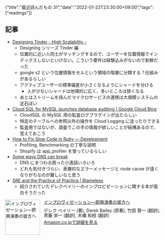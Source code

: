 {"title":"最近読んだもの 31","date":"2022-01-23T23:30:00+09:00","tags":["readings"]}

## 記事

- [Designing Tinder \- High Scalability \-](http://highscalability.com/blog/2022/1/17/designing-tinder.html)
	- Designing シリーズ Tinder 編
	- 位置的に近い人同士がマッチングするので、ユーザーを位置情報でインデックスしないといけない。こういう要件は経験込みがないので新鮮だった
	- google s2 という位置情報をセルという領域の階層に分類する？仕組みがあるらしい
	- アクティブユーザーの標準偏差が小さくなるようにシャードを分ける
		- 人が少ないシャードは地理的に広く、多いところは狭くなる
	- あとはストリームを挟んだマイクロサービスの連携は大規模システムの定石ぽい
- [Cloud SQL for MySQL launches database auditing \| Google Cloud Blog](https://cloud.google.com/blog/products/databases/cloud-sql-for-mysql-launches-database-auditing)
	- CloudSQL の MySQL 用の監査ログプラグインが出たらしい
	- 特定のテーブルへの参照以外の操作を Cloud Logging に送ったりできる
	- 監査用ではないが、調査でこの手の情報が欲しいことが結構あるので、覚えておこう
- [How to Fix Slow Code in Ruby — Development](https://shopify.engineering/how-fix-slow-code-ruby)
	- Profiling, Benchmarking の丁寧な説明
	- Shopify は app_profiler を使っているらしい
- [Some ways DNS can break](https://jvns.ca/blog/2022/01/15/some-ways-dns-can-break/)
	- DNS にまつわる困った小逸話いろいろ
	- どれも気付きづらい、表層的なエラーメッセージと route cause が遠くなりがちなのが難しいなと思う
- [SRE and the Practice of Practice \| Blameless](https://www.blameless.com/sre/sre-and-the-practice-of-practice)
	- 紹介されていたデレクベイリーのインプロビゼーションに関する本が面白そうだった

<div class="amazlet-box" style="margin-bottom:0px;"><div class="amazlet-image" style="float:left;margin:0px 12px 1px 0px;"><a href="http://www.amazon.co.jp/exec/obidos/ASIN/4875022220/pleasesleep-22/ref=nosim/" name="amazletlink" target="_blank"><img src="https://images-na.ssl-images-amazon.com/images/I/513cP-2Y02L._SX355_BO1,204,203,200_.jpg" alt="インプロヴィゼーション―即興演奏の彼方へ" style="border: none; width: 113px;" /></a></div><div class="amazlet-info" style="line-height:120%; margin-bottom: 10px"><div class="amazlet-name" style="margin-bottom:10px;line-height:120%"><a href="http://www.amazon.co.jp/exec/obidos/ASIN/4875022220/pleasesleep-22/ref=nosim/" name="amazletlink" target="_blank">インプロヴィゼーション―即興演奏の彼方へ</a></div><div class="amazlet-detail">デレク ベイリー (著), Derek Bailey (原著), 竹田 賢一 (翻訳), 斉藤 栄一 (翻訳), 木幡 和枝 (翻訳)<br/></div><div class="amazlet-sub-info" style="float: left;"><div class="amazlet-link" style="margin-top: 5px"><a href="http://www.amazon.co.jp/exec/obidos/ASIN/4875022220/pleasesleep-22/ref=nosim/" name="amazletlink" target="_blank">Amazon.co.jpで詳細を見る</a></div></div></div><div class="amazlet-footer" style="clear: left"></div></div>
